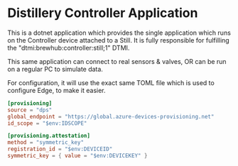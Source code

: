 # Distillery Controller Application

This is a dotnet application which provides the single application which runs on the Controller
device attached to a Still. It is fully responsible for fulfilling the "dtmi:brewhub:controller:still;1"
DTMI.

This same application can connect to real sensors & valves, OR can be run on a regular PC to simulate
data.

For configuration, it will use the exact same TOML file which is used to configure Edge,
to make it easier.

```toml
[provisioning]
source = "dps"
global_endpoint = "https://global.azure-devices-provisioning.net"
id_scope = "$env:IDSCOPE"

[provisioning.attestation]
method = "symmetric_key"
registration_id = "$env:DEVICEID"
symmetric_key = { value = "$env:DEVICEKEY" }
```
